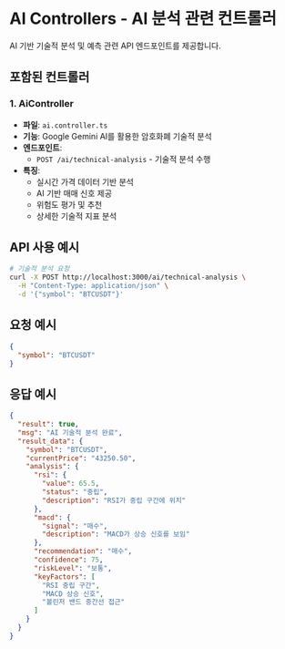 # AI Controllers - AI 분석 관련 컨트롤러

AI 기반 기술적 분석 및 예측 관련 API 엔드포인트를 제공합니다.

## 포함된 컨트롤러

### 1. AiController
- **파일**: `ai.controller.ts`
- **기능**: Google Gemini AI를 활용한 암호화폐 기술적 분석
- **엔드포인트**:
  - `POST /ai/technical-analysis` - 기술적 분석 수행
- **특징**: 
  - 실시간 가격 데이터 기반 분석
  - AI 기반 매매 신호 제공
  - 위험도 평가 및 추천
  - 상세한 기술적 지표 분석

## API 사용 예시

```bash
# 기술적 분석 요청
curl -X POST http://localhost:3000/ai/technical-analysis \
  -H "Content-Type: application/json" \
  -d '{"symbol": "BTCUSDT"}'
```

## 요청 예시

```json
{
  "symbol": "BTCUSDT"
}
```

## 응답 예시

```json
{
  "result": true,
  "msg": "AI 기술적 분석 완료",
  "result_data": {
    "symbol": "BTCUSDT",
    "currentPrice": "43250.50",
    "analysis": {
      "rsi": {
        "value": 65.5,
        "status": "중립",
        "description": "RSI가 중립 구간에 위치"
      },
      "macd": {
        "signal": "매수",
        "description": "MACD가 상승 신호를 보임"
      },
      "recommendation": "매수",
      "confidence": 75,
      "riskLevel": "보통",
      "keyFactors": [
        "RSI 중립 구간",
        "MACD 상승 신호",
        "볼린저 밴드 중간선 접근"
      ]
    }
  }
}
```
